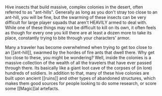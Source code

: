 Hive insects that build massive, complex colonies in the desert, often referred to as "ant-hills". Generally as long as you don't stray too close to an ant-hill, you will be fine, but the swarming of these insects can be very difficult for large player squads that aren't HEAVILY armed to deal with. While one of these things may not be difficult to kill on its own, it often feels as though for every one you kill there are at least a dozen more to take its place, constantly trying to bite through your characters' armor. 

Many a traveler has become overwhelmed when trying to get too close to an [[ant-hill]], swarmed by the hordes of fire ants that dwell there. Why get too close to these, you might be wondering? Well, inside the colonies is a massive collection of the wealth of all the travelers that have ever passed through there. Its basically like a giant loot cave of the corpses of (in lore) hundreds of soldiers. In addition to that, many of these hive colonies are built upon ancient [[ruins]] and other types of abandoned structures, which makes them good sources for people looking to do some research, or score some [[Magic]]al artefacts. 
